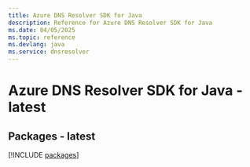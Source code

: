 ```yaml
---
title: Azure DNS Resolver SDK for Java
description: Reference for Azure DNS Resolver SDK for Java
ms.date: 04/05/2025
ms.topic: reference
ms.devlang: java
ms.service: dnsresolver
---
```

# Azure DNS Resolver SDK for Java - latest
## Packages - latest
[!INCLUDE [packages](dns-resolver-index.md)]